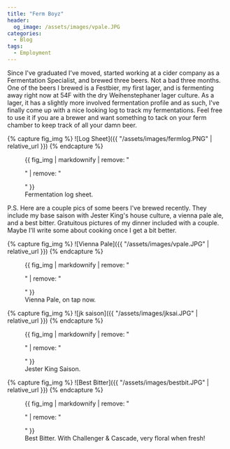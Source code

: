 ```yaml
---
title: "Ferm Boyz"
header:
  og_image: /assets/images/vpale.JPG
categories:
  - Blog
tags:
  - Employment
---
```


Since I've graduated I've moved, started working at a cider company as a Fermentation Specialist, and brewed three beers. Not a bad three months. One of the beers I brewed is a Festbier, my first lager, and is fermenting away right now at 54F with the dry Weihenstephaner lager culture. As a lager, it has a slightly more involved fermentation profile and as such, I've finally come up with a nice looking log to track my fermentations. Feel free to use it if you are a brewer and want something to tack on your ferm chamber to keep track of all your damn beer.

{% capture fig_img %}
![Log Sheet]({{ "/assets/images/fermlog.PNG" | relative_url }})
{% endcapture %}

<figure>
  {{ fig_img | markdownify | remove: "<p>" | remove: "</p>" }}
  <figcaption>Fermentation log sheet.</figcaption>
</figure>

P.S. Here are a couple pics of some beers I've brewed recently. They include my base saison with Jester King's house culture, a vienna pale ale, and a best bitter. Gratuitous pictures of my dinner included with a couple. Maybe I'll write some about cooking once I get a bit better. 

{% capture fig_img %}
![Vienna Pale]({{ "/assets/images/vpale.JPG" | relative_url }})
{% endcapture %}

<figure>
  {{ fig_img | markdownify | remove: "<p>" | remove: "</p>" }}
  <figcaption>Vienna Pale, on tap now.</figcaption>
</figure>

{% capture fig_img %}
![jk saison]({{ "/assets/images/jksai.JPG" | relative_url }})
{% endcapture %}

<figure>
  {{ fig_img | markdownify | remove: "<p>" | remove: "</p>" }}
  <figcaption>Jester King Saison.</figcaption>
</figure>

{% capture fig_img %}
![Best Bitter]({{ "/assets/images/bestbit.JPG" | relative_url }})
{% endcapture %}

<figure>
  {{ fig_img | markdownify | remove: "<p>" | remove: "</p>" }}
  <figcaption>Best Bitter. With Challenger & Cascade, very floral when fresh!</figcaption>
</figure>